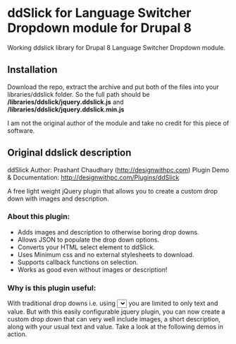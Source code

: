 # ddSlick for Language Switcher Dropdown module for Drupal 8

Working ddslick library for Drupal 8 Language Switcher Dropdown module. 

## Installation

Download the repo, extract the archive and put both of the files into your libraries/ddslick folder. So the full path should be **/libraries/ddslick/jquery.ddslick.js** and **/libraries/ddslick/jquery.ddslick.min.js**

I am not the original author of the module and take no credit for this piece of software.

## Original ddslick description

ddSlick
Author: Prashant Chaudhary (http://designwithpc.com)
Plugin Demo & Documentation: http://designwithpc.com/Plugins/ddSlick

A free light weight jQuery plugin that allows you to create a custom drop down with images and description.

### About this plugin:

- Adds images and description to otherwise boring drop downs.
- Allows JSON to populate the drop down options.
- Converts your HTML select element to ddSlick.
- Uses Minimum css and no external stylesheets to download.
- Supports callback functions on selection.
- Works as good even without images or description!

### Why is this plugin useful:

With traditional drop downs i.e. using <select> <option> </option> </select> you are limited to only text and value. But with this easily configurable jquery plugin, you can now create a custom drop down that can very well include images, a short description, along with your usual text and value. Take a look at the following demos in action.
